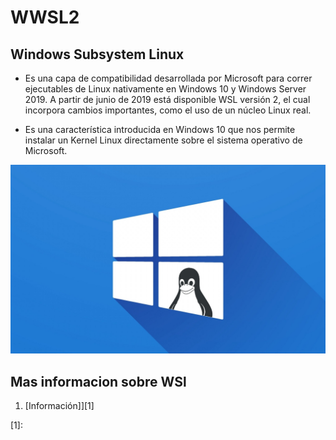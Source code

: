 # WWSL2

## Windows Subsystem Linux
- Es una capa de compatibilidad desarrollada por Microsoft para correr ejecutables de Linux nativamente en Windows 10 y Windows Server 2019. A partir de junio de 2019 está disponible WSL versión 2, el cual incorpora cambios importantes, como el uso de un núcleo Linux real.​

- Es una característica introducida en Windows 10 que nos permite instalar un Kernel Linux directamente sobre el sistema operativo de Microsoft.

![logo_udenar](img/Logo_wsl.jpg)

## Mas informacion sobre WSl

1. [Información]][1]

[1]: